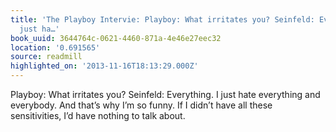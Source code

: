 ```yaml
---
title: 'The Playboy Intervie: Playboy: What irritates you? Seinfeld: Everything. I
  just ha…'
book_uuid: 3644764c-0621-4460-871a-4e46e27eec32
location: '0.691565'
source: readmill
highlighted_on: '2013-11-16T18:13:29.000Z'
---
```


Playboy: What irritates you? Seinfeld: Everything. I just hate everything and everybody. And that’s why I’m so funny. If I didn’t have all these sensitivities, I’d have nothing to talk about.